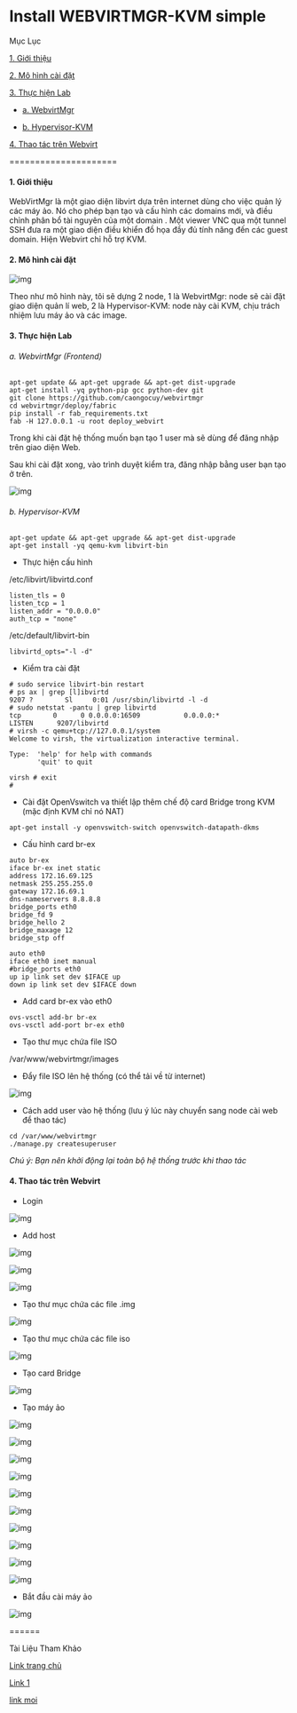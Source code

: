 Install WEBVIRTMGR-KVM simple
======

Mục Lục

[1. Giới thiệu](#gioithieu)

[2. Mô hình cài đặt](#mohinh)
				
[3. Thực hiện Lab](#thuchien)

- [a. WebvirtMgr](#web)
	
- [b. Hypervisor-KVM](#kvm)

[4. Thao tác trên Webvirt](#thaotac)

=====================
<a name="gioithieu"></a>

#### 1. Giới thiệu

WebVirtMgr là một giao diện libvirt dựa trên internet dùng cho việc quản lý các máy ảo. Nó cho phép bạn tạo 
và cấu hình các domains mới, và điều chỉnh phân bổ tài nguyên của một domain . Một viewer VNC 
qua một tunnel SSH đưa ra một giao diện điều khiển đồ họa đầy đủ tính năng đến các guest domain. Hiện Webvirt chỉ hỗ trợ KVM.

<a name="mohinh"></a>

#### 2. Mô hình cài đặt

![img](http://i.imgur.com/7oKIMQe.png "img")

Theo như mô hình này, tôi sẽ dựng 2 node, 1 là WebvirtMgr: node sẽ cài đặt giao diện quản lí web, 2 là Hypervisor-KVM: node này cài KVM, chịu trách nhiệm lưu máy ảo và các image.

<a name="thuchien"></a>

#### 3. Thực hiện Lab

<a name="web"></a>

###### a. WebvirtMgr (Frontend)

```
apt-get update && apt-get upgrade && apt-get dist-upgrade
apt-get install -yq python-pip gcc python-dev git
git clone https://github.com/caongocuy/webvirtmgr
cd webvirtmgr/deploy/fabric
pip install -r fab_requirements.txt
fab -H 127.0.0.1 -u root deploy_webvirt
```

Trong khi cài đặt hệ thống muốn bạn tạo 1 user mà sẽ dùng để đăng nhập trên giao diện Web.

Sau khi cài đặt xong, vào trình duyệt kiểm tra, đăng nhập bằng user bạn tạo ở trên.

![img](http://i.imgur.com/M47Jr9W.png "img")

<a name="kvm"></a>

###### b. Hypervisor-KVM

```
apt-get update && apt-get upgrade && apt-get dist-upgrade
apt-get install -yq qemu-kvm libvirt-bin
```

- Thực hiện cấu hình

/etc/libvirt/libvirtd.conf

```
listen_tls = 0
listen_tcp = 1
listen_addr = "0.0.0.0"
auth_tcp = "none"
```

/etc/default/libvirt-bin

```
libvirtd_opts="-l -d"
```

- Kiểm tra cài đặt

```
# sudo service libvirt-bin restart
# ps ax | grep [l]ibvirtd
9207 ?        Sl     0:01 /usr/sbin/libvirtd -l -d
# sudo netstat -pantu | grep libvirtd
tcp        0      0 0.0.0.0:16509           0.0.0.0:*               LISTEN      9207/libvirtd
# virsh -c qemu+tcp://127.0.0.1/system
Welcome to virsh, the virtualization interactive terminal.

Type:  'help' for help with commands
       'quit' to quit

virsh # exit
#
```

- Cài đặt OpenVswitch va thiết lập thêm chế độ card Bridge trong KVM (mặc định KVM chỉ nó NAT)

```
apt-get install -y openvswitch-switch openvswitch-datapath-dkms
```

- Cấu hình card br-ex

```
auto br-ex
iface br-ex inet static
address 172.16.69.125
netmask 255.255.255.0
gateway 172.16.69.1
dns-nameservers 8.8.8.8
bridge_ports eth0
bridge_fd 9
bridge_hello 2
bridge_maxage 12
bridge_stp off

auto eth0
iface eth0 inet manual
#bridge_ports eth0
up ip link set dev $IFACE up
down ip link set dev $IFACE down
```

- Add card br-ex vào eth0

```
ovs-vsctl add-br br-ex
ovs-vsctl add-port br-ex eth0
```
- Tạo thư mục chứa file ISO

/var/www/webvirtmgr/images

- Đẩy file ISO lên hệ thống (có thể tải về từ internet)

![img](http://i.imgur.com/zPRQTyw.png "img")

- Cách add user vào hệ thống (lưu ý lúc này chuyển sang node cài web để thao tác)
```
cd /var/www/webvirtmgr
./manage.py createsuperuser
```

<a name="thaotac"></a>

*Chú ý: Bạn nên khởi động lại toàn bộ hệ thống trước khi thao tác*
#### 4. Thao tác trên Webvirt

- Login

![img](http://i.imgur.com/a5UxMe0.png "img")

- Add host

![img](http://i.imgur.com/5RJ8Lbw.png "img")

![img](http://i.imgur.com/0KZcTzU.png "img")

![img](http://i.imgur.com/4PDsY0K.png "img")

- Tạo thư mục chứa các file .img

![img](http://i.imgur.com/rADwDOR.png "img")

- Tạo thư mục chứa các file iso

![img](http://i.imgur.com/PFXKs80.png "img")

- Tạo card Bridge

![img](http://i.imgur.com/tdvSMzc.png "img")

- Tạo máy ảo

![img](http://i.imgur.com/Xgw4Iit.png "img")

![img](http://i.imgur.com/LAuz9xi.png "img")

![img](http://i.imgur.com/wWreh2u.png "img")

![img](http://i.imgur.com/VEiaaRO.png "img")

![img](http://i.imgur.com/U0N0T3g.png "img")

![img](http://i.imgur.com/MjFxEFy.png "img")

![img](http://i.imgur.com/g7sthPM.png "img")

![img](http://i.imgur.com/RVBgz3i.png "img")

![img](http://i.imgur.com/AP8oNhu.png "img")

![img](http://i.imgur.com/AP8oNhu.png "img")

- Bắt đầu cài máy ảo

![img](http://i.imgur.com/SAMfg8q.png "img")

======

Tài Liệu Tham Khảo


[Link trang chủ](https://www.webvirtmgr.net/)

[Link 1](http://www.ainoniwa.net/pelican/2014/0520a.html)

[link moi](http://ubuntukvm.blogspot.com/)
